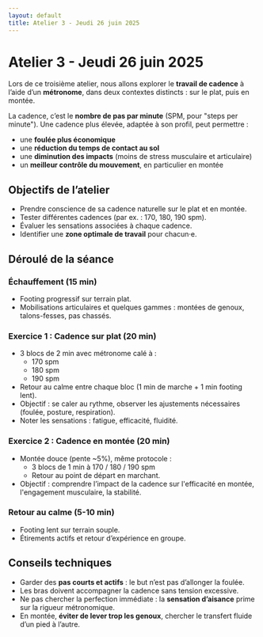 ```yaml
---
layout: default
title: Atelier 3 - Jeudi 26 juin 2025
---
```


# Atelier 3 - Jeudi 26 juin 2025

Lors de ce troisième atelier, nous allons explorer le **travail de cadence** à
l’aide d’un **métronome**, dans deux contextes distincts : sur le plat, puis en
montée.

La cadence, c’est le **nombre de pas par minute** (SPM, pour "steps per
minute"). Une cadence plus élevée, adaptée à son profil, peut permettre :

- une **foulée plus économique**
- une **réduction du temps de contact au sol**
- une **diminution des impacts** (moins de stress musculaire et articulaire)
- un **meilleur contrôle du mouvement**, en particulier en montée

## Objectifs de l’atelier

- Prendre conscience de sa cadence naturelle sur le plat et en montée.
- Tester différentes cadences (par ex. : 170, 180, 190 spm).
- Évaluer les sensations associées à chaque cadence.
- Identifier une **zone optimale de travail** pour chacun·e.

## Déroulé de la séance

### Échauffement (15 min)

- Footing progressif sur terrain plat.
- Mobilisations articulaires et quelques gammes : montées de genoux, talons-fesses, pas chassés.

### Exercice 1 : Cadence sur plat (20 min)

- 3 blocs de 2 min avec métronome calé à :
  - 170 spm
  - 180 spm
  - 190 spm
- Retour au calme entre chaque bloc (1 min de marche + 1 min footing lent).
- Objectif : se caler au rythme, observer les ajustements nécessaires (foulée, posture, respiration).
- Noter les sensations : fatigue, efficacité, fluidité.

### Exercice 2 : Cadence en montée (20 min)

- Montée douce (pente ~5%), même protocole :
  - 3 blocs de 1 min à 170 / 180 / 190 spm
  - Retour au point de départ en marchant.
- Objectif : comprendre l’impact de la cadence sur l'efficacité en montée, l'engagement musculaire, la stabilité.

### Retour au calme (5-10 min)

- Footing lent sur terrain souple.
- Étirements actifs et retour d’expérience en groupe.

## Conseils techniques

- Garder des **pas courts et actifs** : le but n’est pas d’allonger la foulée.
- Les bras doivent accompagner la cadence sans tension excessive.
- Ne pas chercher la perfection immédiate : la **sensation d’aisance** prime sur la rigueur métronomique.
- En montée, **éviter de lever trop les genoux**, chercher le transfert fluide d’un pied à l’autre.

